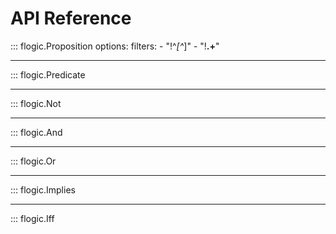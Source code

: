 
# API Reference

::: flogic.Proposition
    options:
      filters:
        - "!^_[^_]"
        - "!__.+__"

----

::: flogic.Predicate

----

::: flogic.Not

----

::: flogic.And

----

::: flogic.Or

----

::: flogic.Implies

----

::: flogic.Iff
